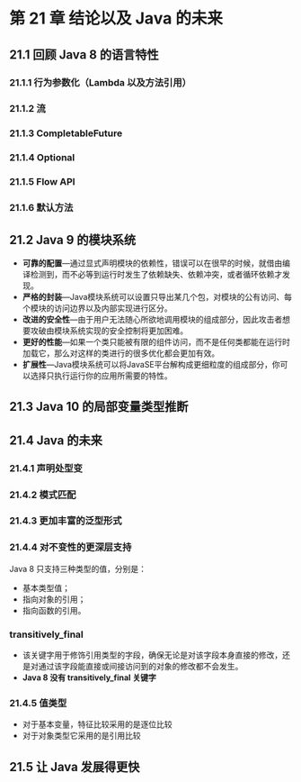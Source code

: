 # 第 21 章 结论以及 Java 的未来

## 21.1 回顾 Java 8 的语言特性

### 21.1.1 行为参数化（Lambda 以及方法引用）

### 21.1.2 流

### 21.1.3 CompletableFuture

### 21.1.4 Optional

### 21.1.5 Flow API

### 21.1.6 默认方法

## 21.2 Java 9 的模块系统

- **可靠的配置**—通过显式声明模块的依赖性，错误可以在很早的时候，就借由编译检测到，而不必等到运行时发生了依赖缺失、依赖冲突，或者循环依赖才发现。
- **严格的封装**—Java模块系统可以设置只导出某几个包，对模块的公有访问、每个模块的访问边界以及内部实现进行区分。
- **改进的安全性**—由于用户无法随心所欲地调用模块的组成部分，因此攻击者想要攻破由模块系统实现的安全控制将更加困难。
- **更好的性能**—如果一个类只能被有限的组件访问，而不是任何类都能在运行时加载它，那么对这样的类进行的很多优化都会更加有效。
- **扩展性**—Java模块系统可以将JavaSE平台解构成更细粒度的组成部分，你可以选择只执行运行你的应用所需要的特性。

## 21.3 Java 10 的局部变量类型推断

## 21.4 Java 的未来

### 21.4.1 声明处型变

### 21.4.2 模式匹配

### 21.4.3 更加丰富的泛型形式

### 21.4.4 对不变性的更深层支持

Java 8 只支持三种类型的值，分别是：

- 基本类型值；
- 指向对象的引用；
- 指向函数的引用。

### transitively_final

- 该关键字用于修饰引用类型的字段，确保无论是对该字段本身直接的修改，还是对通过该字段能直接或间接访问到的对象的修改都不会发生。
- **Java 8 没有 transitively_final 关键字**

### 21.4.5 值类型

- 对于基本变量，特征比较采用的是逐位比较
- 对于对象类型它采用的是引用比较

## 21.5 让 Java 发展得更快